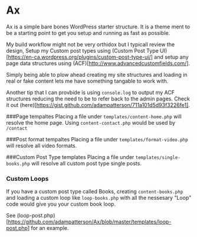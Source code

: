 Ax
==

Ax is a simple bare bones WordPress starter structure. It is a theme ment to be a starting point to get you setup and running as fast as possible.

My build workflow might not be very orthidox but I typicall review the design, Setup my Custom post types using (Custom Post Type UI)[https://en-ca.wordpress.org/plugins/custom-post-type-ui/] and setup any page data structures using (ACF)[http://www.advancedcustomfields.com/].

Simply being able to plow ahead creating my site structures and loading in real or fake content lets me have something tangable to work with.

Another tip that I can provbide is using `console.log` to output my ACF structures reducing the need to be to refer back to the admin pages. Check it out (here)[https://gist.github.com/adampatterson/711a101d5d93f3226fe1].

###Page tempaltes
Placing a file under `templates/content-home.php` will resolve the home page. Using `content-contact.php` would be used by `/contact`

###Post format tempaltes
Placing a file under `templates/format-video.php` will resolve all video formats.

###Custom Post Type templates
Placing a file under `templates/single-books.php` will resolve all custom post type single posts.

### Custom Loops
If you have a custom post type called Books, creating `content-books.php` and loading a custom loop like `loop-books.php` with all the nessesary "Loop" code would give you your custom book loop.

See (loop-post.php)[https://github.com/adampatterson/Ax/blob/master/templates/loop-post.php] for an example.
